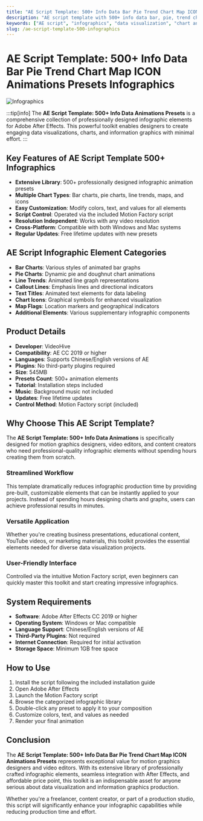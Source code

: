 ```yaml
---
title: "AE Script Template: 500+ Info Data Bar Pie Trend Chart Map ICON Animations Presets Infographics"
description: "AE script template with 500+ info data bar, pie, trend chart, map, and ICON animation presets for infographics."
keywords: ["AE script", "infographics", "data visualization", "chart animations", "bar chart", "pie chart", "trend chart", "motion factory", "information graphics", "After Effects", "videohive"]
slug: /ae-script-template-500-infographics
---
```


# AE Script Template: 500+ Info Data Bar Pie Trend Chart Map ICON Animations Presets Infographics

![Infographics](https://www.gfxcamp.com/wp-content/uploads/2023/03/Infographics-43277101.jpg)

:::tip[info]
The **AE Script Template: 500+ Info Data Animations Presets** is a comprehensive collection of professionally designed infographic elements for Adobe After Effects. This powerful toolkit enables designers to create engaging data visualizations, charts, and information graphics with minimal effort.
:::

## Key Features of AE Script Template 500+ Infographics

- **Extensive Library**: 500+ professionally designed infographic animation presets
- **Multiple Chart Types**: Bar charts, pie charts, line trends, maps, and icons
- **Easy Customization**: Modify colors, text, and values for all elements
- **Script Control**: Operated via the included Motion Factory script
- **Resolution Independent**: Works with any video resolution
- **Cross-Platform**: Compatible with both Windows and Mac systems
- **Regular Updates**: Free lifetime updates with new presets

## AE Script Infographic Element Categories

- **Bar Charts**: Various styles of animated bar graphs
- **Pie Charts**: Dynamic pie and doughnut chart animations
- **Line Trends**: Animated line graph representations
- **Callout Lines**: Emphasis lines and directional indicators
- **Text Titles**: Animated text elements for data labeling
- **Chart Icons**: Graphical symbols for enhanced visualization
- **Map Flags**: Location markers and geographical indicators
- **Additional Elements**: Various supplementary infographic components

## Product Details

- **Developer**: VideoHive
- **Compatibility**: AE CC 2019 or higher
- **Languages**: Supports Chinese/English versions of AE
- **Plugins**: No third-party plugins required
- **Size**: 545MB
- **Presets Count**: 500+ animation elements
- **Tutorial**: Installation steps included
- **Music**: Background music not included
- **Updates**: Free lifetime updates
- **Control Method**: Motion Factory script (included)

## Why Choose This AE Script Template?

The **AE Script Template: 500+ Info Data Animations** is specifically designed for motion graphics designers, video editors, and content creators who need professional-quality infographic elements without spending hours creating them from scratch.

### Streamlined Workflow

This template dramatically reduces infographic production time by providing pre-built, customizable elements that can be instantly applied to your projects. Instead of spending hours designing charts and graphs, users can achieve professional results in minutes.

### Versatile Application

Whether you're creating business presentations, educational content, YouTube videos, or marketing materials, this toolkit provides the essential elements needed for diverse data visualization projects.

### User-Friendly Interface

Controlled via the intuitive Motion Factory script, even beginners can quickly master this toolkit and start creating impressive infographics.

## System Requirements

- **Software**: Adobe After Effects CC 2019 or higher
- **Operating System**: Windows or Mac compatible
- **Language Support**: Chinese/English versions of AE
- **Third-Party Plugins**: Not required
- **Internet Connection**: Required for initial activation
- **Storage Space**: Minimum 1GB free space

## How to Use

1. Install the script following the included installation guide
2. Open Adobe After Effects
3. Launch the Motion Factory script
4. Browse the categorized infographic library
5. Double-click any preset to apply it to your composition
6. Customize colors, text, and values as needed
7. Render your final animation

## Conclusion

The **AE Script Template: 500+ Info Data Bar Pie Trend Chart Map ICON Animations Presets** represents exceptional value for motion graphics designers and video editors. With its extensive library of professionally crafted infographic elements, seamless integration with After Effects, and affordable price point, this toolkit is an indispensable asset for anyone serious about data visualization and information graphics production.

Whether you're a freelancer, content creator, or part of a production studio, this script will significantly enhance your infographic capabilities while reducing production time and effort.
